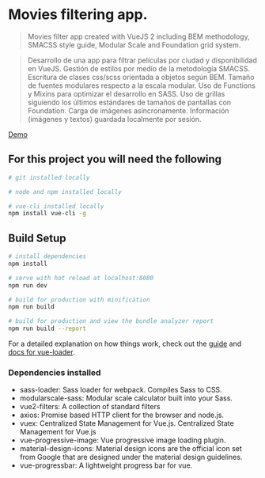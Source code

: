 # Movies filtering app.

> Movies filter app created with VueJS 2 including BEM methodology, SMACSS style guide, Modular Scale and Foundation grid system.

> Desarrollo de una app para filtrar películas por ciudad y disponibilidad en VueJS. Gestión de estilos por medio de la metodología SMACSS. Escritura de clases css/scss orientada a objetos según BEM. Tamaño de fuentes modulares respecto a la escala modular. Uso de Functions y Mixins para optimizar el desarrollo en SASS. Uso de grillas siguiendo los últimos estándares de tamaños de pantallas con Foundation. Carga de imágenes asíncronamente. Información (imágenes y textos) guardada localmente por sesión.

[Demo](http://cinema-filtering.herokuapp.com)


## For this project you will need the following

``` bash
# git installed locally

# node and npm installed locally

# vue-cli installed locally
npm install vue-cli -g
```

## Build Setup

``` bash
# install dependencies
npm install

# serve with hot reload at localhost:8080
npm run dev

# build for production with minification
npm run build

# build for production and view the bundle analyzer report
npm run build --report
```

For a detailed explanation on how things work, check out the [guide](http://vuejs-templates.github.io/webpack/) and [docs for vue-loader](http://vuejs.github.io/vue-loader).

### Dependencies installed

+ sass-loader: Sass loader for webpack. Compiles Sass to CSS.
+ modularscale-sass: Modular scale calculator built into your Sass.
+ vue2-filters:
  A collection of standard filters
+ axios: Promise based HTTP client for the browser and node.js.
+ vuex: Centralized State Management for Vue.js.
  Centralized State Management for Vue.js
+ vue-progressive-image:
  Vue progressive image loading plugin.
+ material-design-icons:
  Material design icons are the official icon set from Google that are designed under the material design guidelines.
+ vue-progressbar:
  A lightweight progress bar for vue.
